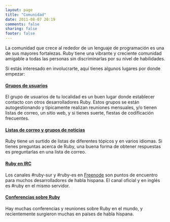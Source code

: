 ```yaml
---
layout: page
title: "Comunidad"
date: 2011-08-07 20:19
comments: false
sharing: false
footer: false
---
```

La comunidad que crece al rededor de un lenguaje de programación es una de sus
mayores fortalezas. Ruby tiene una vibrante y creciente comunidad amigable a
todas las personas sin discriminarlas por su nivel de habilidades.

Si estás interesado en involucrarte, aquí tienes algunos lugares por donde
empezar:

#### [Grupos de usuarios](user-groups)

El grupo de usuarios de tu localidad es un buen lugar donde establecer contacto
con otros desarrolladores Ruby. Estos grupos se están autogestionando y
típicamente realizan reuniones mensuales, y/o tienen listas de correo, un sitio
web, y si tienes suerte, fiestas de codificación frecuentes.

#### [Listas de correo y grupos de noticias](mailing-lists)

Ruby tiene un surtido de listas de diferentes tópicos y en varios idiomas. Si
tienes preguntas acerca de Ruby, una buena forma de obtener respuestas es
preguntarlas en una lista de correo.

#### [Ruby en IRC](irc://irc.freenode.net/ruby)

Los canales #ruby-sur y #ruby-es en [Freenode](http://freenode.net/) son puntos
de encuentro para muchos desarrolladores de habla hispana. El canal oficial y
en inglés es #ruby en el mismo servidor.

#### [Conferencias sobre Ruby](http://lanyrd.com/topics/ruby/)

Hay muchas conferencias y reuniones sobre Ruby en el mundo, y recientemente
surgieron muchas en países de habla hispana.
